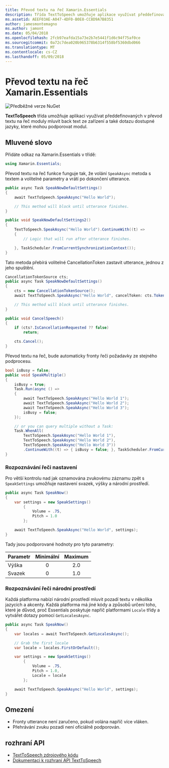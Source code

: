 ```yaml
---
title: Převod textu na řeč Xamarin.Essentials
description: Třída TextToSpeech umožňuje aplikace využívat předdefinovaných v převod textu na řeč moduly mluvit back text ze zařízení a také dotazu dostupné jazyky, které mohou podporovat modul.
ms.assetid: AEEF03AE-A047-4DF0-B0E8-CC8D9A7B8351
author: jamesmontemagno
ms.author: jamont
ms.date: 05/04/2018
ms.openlocfilehash: 2fcb97eafda15a73e2b7e5441f1d6c94f75af0ce
ms.sourcegitcommit: 0a72c7dea020b965378b6314f558bf5360dbd066
ms.translationtype: MT
ms.contentlocale: cs-CZ
ms.lasthandoff: 05/09/2018
---
```

# <a name="xamarinessentials-text-to-speech"></a>Převod textu na řeč Xamarin.Essentials

![Předběžné verze NuGet](~/media/shared/pre-release.png)

**TextToSpeech** třída umožňuje aplikaci využívat předdefinovaných v převod textu na řeč moduly mluvit back text ze zařízení a také dotazu dostupné jazyky, které mohou podporovat modul.

## <a name="using-text-to-speech"></a>Mluvené slovo

Přidáte odkaz na Xamarin.Essentials v třídě:

```csharp
using Xamarin.Essentials;
```

Převod textu na řeč funkce funguje tak, že volání `SpeakAsync` metoda s textem a volitelné parametry a vrátí po dokončení utterance. 

```csharp
public async Task SpeakNowDefaultSettings()
{
    await TextToSpeech.SpeakAsync("Hello World");

    // This method will block until utterance finishes.
}

public void SpeakNowDefaultSettings2()
{
    TextToSpeech.SpeakAsync("Hello World").ContinueWith((t) => 
    {
        // Logic that will run after utterance finishes.

    }, TaskScheduler.FromCurrentSynchronizationContext());
}
```

Tato metoda přebírá volitelné CancellationToken zastavit utterance, jednou z jeho spuštění. 
```csharp
CancellationTokenSource cts;
public async Task SpeakNowDefaultSettings()
{
    cts = new CancellationTokenSource();
    await TextToSpeech.SpeakAsync("Hello World", cancelToken: cts.Token);

    // This method will block until utterance finishes.
}

public void CancelSpeech()
{
    if (cts?.IsCancellationRequested ?? false)
        return;

    cts.Cancel();
}
```

Převod textu na řeč, bude automaticky fronty řeči požadavky ze stejného podprocesu. 

```csharp
bool isBusy = false;
public void SpeakMultiple()
{
    isBusy = true;
    Task.Run(async () =>
    {
        await TextToSpeech.SpeakAsync("Hello World 1");
        await TextToSpeech.SpeakAsync("Hello World 2");
        await TextToSpeech.SpeakAsync("Hello World 3");
        isBusy = false;
    });

    // or you can query multiple without a Task:
    Task.WhenAll(
        TextToSpeech.SpeakAsync("Hello World 1"),
        TextToSpeech.SpeakAsync("Hello World 2"),
        TextToSpeech.SpeakAsync("Hello World 3"))
        .ContinueWith((t) => { isBusy = false; }, TaskScheduler.FromCurrentSynchronizationContext());
}
```

### <a name="speech-settings"></a>Rozpoznávání řeči nastavení

Pro větší kontrolu nad jak oznamována zvukovému záznamu zpět s `SpeakSettings` umožňuje nastavení svazek, výšky a národní prostředí.

```csharp
public async Task SpeakNow()
{
    var settings = new SpeakSettings()
        {
            Volume = .75,
            Pitch = 1.0
        };

    await TextToSpeech.SpeakAsync("Hello World", settings);
}
```

Tady jsou podporované hodnoty pro tyto parametry:

| Parametr | Minimální | Maximum |
| --- | :---: | :---: |
| Výška | 0 | 2.0 |
| Svazek | 0 | 1.0 |

### <a name="speech-locales"></a>Rozpoznávání řeči národní prostředí

Každá platforma nabízí národní prostředí mluvit pozadí textu v několika jazycích a akcenty. Každá platforma má jiné kódy a způsobů určení toho, které je důvod, proč Essentials poskytuje napříč platformami `Locale` třídy a vytvářet dotazy pomocí `GetLocalesAsync`.

```csharp
public async Task SpeakNow()
{
    var locales = await TextToSpeech.GetLocalesAsync();

    // Grab the first locale
    var locale = locales.FirstOrDefault();

    var settings = new SpeakSettings()
        {
            Volume = .75,
            Pitch = 1.0,
            Locale = locale
        };

    await TextToSpeech.SpeakAsync("Hello World", settings);
}
```

## <a name="limitations"></a>Omezení

- Fronty utterance není zaručeno, pokud volána napříč více vláken.
- Přehrávání zvuku pozadí není oficiálně podporován.

## <a name="api"></a>rozhraní API

- [TextToSpeech zdrojového kódu](https://github.com/xamarin/Essentials/tree/master/Essentials/TextToSpeech)
- [Dokumentaci k rozhraní API TextToSpeech](xref:Xamarin.Essentials.TextToSpeech)
